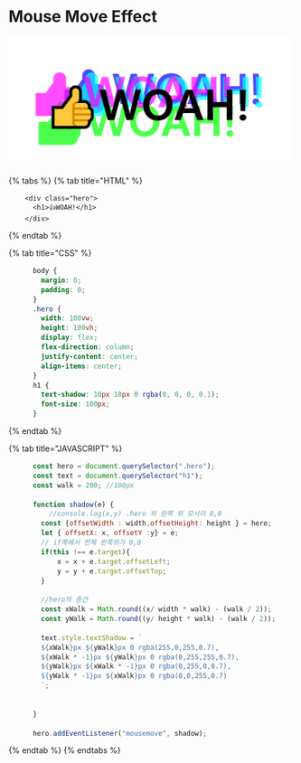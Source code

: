 # Mouse Move Effect

![](../.gitbook/assets/image%20%2831%29.png)

{% tabs %}
{% tab title="HTML" %}
```markup
    <div class="hero">
      <h1>👍WOAH!</h1>
    </div>
```
{% endtab %}

{% tab title="CSS" %}
```css
      body {
        margin: 0;
        padding: 0;
      }
      .hero {
        width: 100vw;
        height: 100vh;
        display: flex;
        flex-direction: column;
        justify-content: center;
        align-items: center;
      }
      h1 {
        text-shadow: 10px 10px 0 rgba(0, 0, 0, 0.1);
        font-size: 100px;
      }
```
{% endtab %}

{% tab title="JAVASCRIPT" %}
```javascript
      const hero = document.querySelector(".hero");
      const text = document.querySelector("h1");
      const walk = 200; //100px

      function shadow(e) {
          //console.log(x,y) .hero 의 왼쪽 위 모서리 0,0 
        const {offsetWidth : width,offsetHeight: height } = hero;
        let { offsetX: x, offsetY :y} = e;
        // if쪽에서 전체 왼쪽위가 0,0
        if(this !== e.target){
            x = x + e.target.offsetLeft;
            y = y + e.target.offsetTop;
        }

        //hero의 중간
        const xWalk = Math.round((x/ width * walk) - (walk / 2));
        const yWalk = Math.round((y/ height * walk) - (walk / 2));

        text.style.textShadow = `
        ${xWalk}px ${yWalk}px 0 rgba(255,0,255,0.7),
        ${xWalk * -1}px ${yWalk}px 0 rgba(0,255,255,0.7),
        ${yWalk}px ${xWalk * -1}px 0 rgba(0,255,0,0.7),
        ${yWalk * -1}px ${xWalk}px 0 rgba(0,0,255,0.7)
        `;

        
      }

      hero.addEventListener("mousemove", shadow);
```
{% endtab %}
{% endtabs %}

